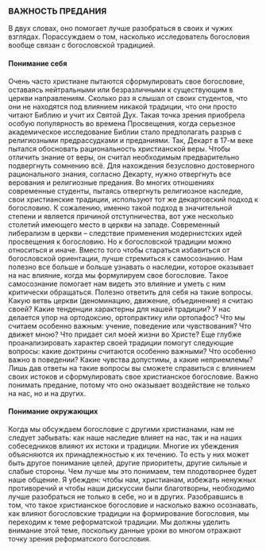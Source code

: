 ### ВАЖНОСТЬ ПРЕДАНИЯ

В двух словах, оно помогает лучше разобраться в своих и чужих взглядах. Порассуждаем о том, насколько исследователь богословия вообще связан с богословской традицией.


#### Понимание себя

Очень часто христиане пытаются сформулировать свое богословие, оставаясь нейтральными или безразличными к существующим в церкви направлениям. Сколько раз я слышал от своих студентов, что они не находятся под влиянием никакой традиции, что они просто читают Библию и учит их Святой Дух.
Такая точка зрения приобрела особую популярность во времена Просвещения, когда серьезное академическое исследование Библии стало предполагать разрыв с религиозными предрассудками и преданиями.
Так, Декарт в 17-м веке пытался обосновать рациональность христианской веры. Чтобы отличить знание от веры, он считал необходимым предварительно подвергнуть сомнению всё. Для нахождения безусловно достоверного рационального знания, согласно Декарту, нужно отвергнуть все верования и религиозные предания. Во многих отношениях современные студенты, пытаясь отвергнуть религиозное наследие, свои христианские традиции, используют тот же декартовский подход к богословию. К сожалению, именно такой подход в значительной степени и является причиной отступничества, вот уже несколько столетий имеющего место в церкви на западе. Современный либерализм в церкви – следствие применения модернистских идей просвещения к богословию.
Но к богословской традиции можно относиться и иначе. Вместо того чтобы стараться избавиться от богословской ориентации, лучше стремиться к самосознанию. Нам полезно все больше и больше узнавать о наследии, которое оказывает на нас влияние, когда мы формулируем свое богословие. Такое самосознание помогает нам видеть это влияние и уметь с ним критически обращаться.
Полезно ответить для себя на такие вопросы. Какую ветвь церкви (деноминацию, движение, объединение) я считаю своей? Какие тенденции характерны для нашей традиции? У нас делается упор на ортодоксию, ортопрактику или ортопафос? Что мы считаем особенно важным: учение, поведение или чувствования? Что движет мною? Что придает сил моей жизни во Христе?
Еще глубже проанализировать характер своей традиции помогут следующие вопросы: какие доктрины считаются особенно важными? Что особенно важно в поведении? Какие чувства допустимы, а какие неприемлемы?
Лишь дав ответы на такие вопросы вы сможете справиться с влиянием своих истоков и сформулировать свое христианское богословие.
Важно понимать предание, потому что оно оказывает воздействие не только на нас, но и на других.

#### Понимание окружающих

Когда мы обсуждаем богословие с другими христианами, нам не следует забывать: как наше наследие влияет на нас, так и на наших собеседников влияют их истоки и традиции. Многие их убеждения объясняются их принадлежностью к их течению. То есть у них может быть другое понимание целей, другие приоритеты, другие сильные и слабые стороны. Чем лучше мы это понимаем, тем плодотворнее будет наше общение.
Я убежден: чтобы нам, христианам, избежать ненужных противоречий и чтобы наши дискуссии были благотворны, необходимо лучше разобраться не только в себе, но и в других.
Разобравшись в том, что такое христианское богословие и насколько важно осознавать, как влияют богословские традиции на формирование богословия, мы переходим к теме реформатской традиции. Мы должны уделить внимание этой теме, поскольку данные уроки во многом отражают точку зрения реформатского богословия.
